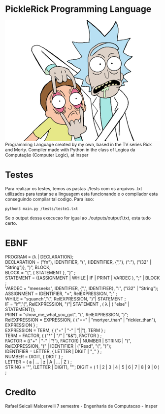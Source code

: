 # PickleRick Programming Language
![Rick Image](https://github.com/MalcerOne/my_own_programming_language/blob/main/imgs/rickimage.png?raw=true)
Programming Language created by my own, based in the TV series Rick and Morty. Compiler made with Python in the class of Logica da Computação (Computer Logic), at Insper

# Testes
Para realizar os testes, temos as pastas ./tests com os arquivos .txt utilizados para testar se a linguagem esta funcionando e o compilador esta conseguindo compilar tal codigo. Para isso:
```terminal
python3 main.py /tests/teste1.txt
```
Se o output dessa execucao for igual ao ./outputs/output1.txt, esta tudo certo.

# EBNF
PROGRAM = (λ | DECLARATION);<br />
DECLARATION = ("fn"), IDENTIFIER, "(", {IDENTIFIER, {","}, (":"), ("i32" | "String")}, ")", BLOCK;<br />
BLOCK = "{", { STATEMENT }, "}" ;<br />
STATEMENT = ({ASSIGNMENT | WHILE | IF | PRINT | VARDEC ), ";" | BLOCK ;<br />
VARDEC = "meeseeks", IDENTIFIER, {",", IDENTIFIER}, ":", ("i32" | "String");<br />
ASSIGNMENT = IDENTIFIER, "=", RelEXPRESSION, ";" ;<br />
WHILE = "squanch","(", RelEXPRESSION, ")"| STATEMENT ;<br />
IF = "if","(", RelEXPRESSION, ")"| STATEMENT ,  ( λ |  ( "else" | STATEMENT));<br />
PRINT = "show_me_what_you_got", "(", RelEXPRESSION, ")";<br />
RelEXPRESSION = EXPRESSION, { ("==" | "mortyer_than" | "rickier_than"), EXPRESSION } ;<br />
EXPRESSION = TERM, { ("+" | "-" | "||"), TERM } ;<br />
TERM = FACTOR, { ("*" | "/" | "&&"), FACTOR } ;<br />
FACTOR = (("+" | "-" | "!"), FACTOR) | NUMBER | STRING | "(", RelEXPRESSION, ")" | IDENTIFIER | ("Read", "(", ")");<br />
IDENTIFIER = LETTER, { LETTER | DIGIT | "_" } ;<br />
NUMBER = DIGIT, { DIGIT } ;<br />
LETTER = ( a | ... | z | A | ... | Z ) ;<br />
STRING = '"', (LETTER | DIGIT), '"';
DIGIT = ( 1 | 2 | 3 | 4 | 5 | 6 | 7 | 8 | 9 | 0 ) ;<br />

# Credito
Rafael Seicali Malcervelli 
7 semestre - Engenharia de Computacao - Insper

